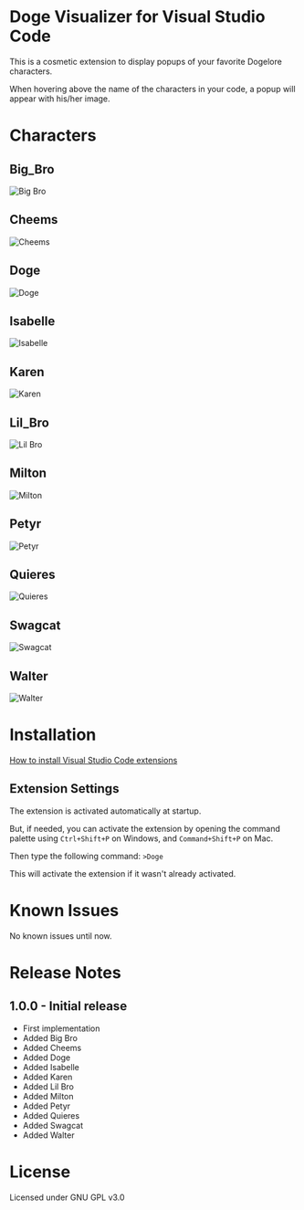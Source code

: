 # Doge Visualizer for Visual Studio Code

This is a cosmetic extension to display popups of your favorite Dogelore characters.

When hovering above the name of the characters in your code, a popup will appear with his/her image.

# Characters

## Big_Bro

![Big Bro](https://raw.githubusercontent.com/Adonis-Stavridis/Doge-Extension/master/imgs/big_bro.png "Big Bro")

## Cheems

![Cheems](https://raw.githubusercontent.com/Adonis-Stavridis/Doge-Extension/master/imgs/cheems.png "Cheems")

## Doge

![Doge](https://raw.githubusercontent.com/Adonis-Stavridis/Doge-Extension/master/imgs/doge.png "Doge")

## Isabelle

![Isabelle](https://raw.githubusercontent.com/Adonis-Stavridis/Doge-Extension/master/imgs/isabelle.png "Isabelle")

## Karen

![Karen](https://raw.githubusercontent.com/Adonis-Stavridis/Doge-Extension/master/imgs/karen.png "Karen")

## Lil_Bro

![Lil Bro](https://raw.githubusercontent.com/Adonis-Stavridis/Doge-Extension/master/imgs/lil_bro.png "Lil Bro")

## Milton

![Milton](https://raw.githubusercontent.com/Adonis-Stavridis/Doge-Extension/master/imgs/milton.png "Milton")

## Petyr

![Petyr](https://raw.githubusercontent.com/Adonis-Stavridis/Doge-Extension/master/imgs/petyr.png "Petyr")

## Quieres

![Quieres](https://raw.githubusercontent.com/Adonis-Stavridis/Doge-Extension/master/imgs/quieres.png "Quieres")

## Swagcat

![Swagcat](https://raw.githubusercontent.com/Adonis-Stavridis/Doge-Extension/master/imgs/swagcat.png "Swagcat")

## Walter

![Walter](https://raw.githubusercontent.com/Adonis-Stavridis/Doge-Extension/master/imgs/walter.png "Walter")

# Installation

[How to install Visual Studio Code extensions](https://code.visualstudio.com/docs/editor/extension-gallery)

## Extension Settings

The extension is activated automatically at startup.

But, if needed, you can activate the extension by opening the command palette using `Ctrl+Shift+P` on Windows, and `Command+Shift+P` on Mac.

Then type the following command: `>Doge`

This will activate the extension if it wasn't already activated.

# Known Issues

No known issues until now.

# Release Notes

## 1.0.0 - Initial release

- First implementation
- Added Big Bro
- Added Cheems
- Added Doge
- Added Isabelle
- Added Karen
- Added Lil Bro
- Added Milton
- Added Petyr
- Added Quieres
- Added Swagcat
- Added Walter

# License

Licensed under GNU GPL v3.0

